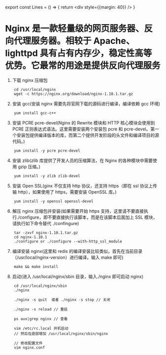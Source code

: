 export const Lines = () => {
    return <div style={{margin: 40}} />
}

# Nginx 是一款轻量级的**网页服务器、反向代理服务器**。相较于 Apache、lighttpd 具有占有内存少，稳定性高等优势。它最常的用途是提供反向代理服务

1. 下载 nginx 压缩包

```shell
    cd /usr/local/nginx
    wget -c https://nginx.org/download/nginx-1.10.1.tar.gz
```
<Lines />

2. 安装 gcc(安装 nginx 需要先将官网下载的源码进行编译，编译依赖 gcc 环境)

```shell
    yum install gcc-c++
```

<Lines />

3. 安装 PCRE pcre-devel(Nginx 的 Rewrite 模块和 HTTP 核心模块会使用到 PCRE 正则表达式语法。这里需要安装两个安装包 pcre 和 pcre-devel。第一个安装包提供编译版本的库，而第二个提供开发阶段的头文件和编译项目的源代码。)

```shell
    yum install -y pcre pcre-devel
```

<Lines />

4. 安装 zlib(zlib 库提供了开发人员的压缩算法，在 Nginx 的各种模块中需要使用 gzip 压缩。)

```shell
    yum install -y zlib zlib-devel
```

<Lines />

5. 安装 Open SSL(ginx 不仅支持 http 协议，还支持 https（即在 ssl 协议上传输 http），如果使用了 https，需要安装 OpenSSL 库。)

```shell
    yum install -y openssl openssl-devel
```

<Lines />

6. 解压 nginx 压缩包并安装(如果需要开始 https 支持，这里请不要直接执行./configure，即不要直接执行该脚本，而是在该脚本后面加上 SSL 模块，请执行如下命令替代 ./confingure)

```shell
    tar -zxvf nginx-1.10.1.tar.gz
    cd nginx-1.10.1
    ./configure or ./configure --with-http_ssl_module
```

<Lines />

7. 编译安装 nginx(这里和 redis 的编译安装比较类似，首先在当前目录（/usr/local/nginx-version）进行编译。输入 make 即可)

```shell
    make && make install
```

<Lines />

8. 启动(进入 /usr/local/nginx/sbin 目录，输入./nginx 即可启动 nginx)

```shell
    cd /usr/local/nginx/sbin
    ./nginx

    ./nginx -s quit  或者 ./nginx -s stop // 关闭

    ./nginx -s reload // 重启

    ps aux|grep nginx // 查看

    vim /etc/rc.local 开机启动
    // 然后在底部增加 /usr/local/nginx/sbin/nginx

    // 修改配置文件
    vim nginx.conf
```
